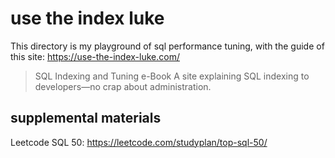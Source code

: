 # use the index luke

This directory is my playground of sql performance tuning,
with the guide of this site: https://use-the-index-luke.com/

> SQL Indexing and Tuning e-Book
> A site explaining SQL indexing to developers—no crap about administration.

## supplemental materials

Leetcode SQL 50: https://leetcode.com/studyplan/top-sql-50/
